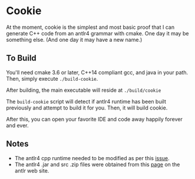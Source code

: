 # Cookie

At the moment, cookie is the simplest and most basic proof that I can generate C++ code from an antlr4 grammar
with cmake.  One day it may be something else.  (And one day it may have a new name.)

## To Build

You'll need cmake 3.6 or later, C++14 compliant gcc, and java in your path.  Then, simply execute `./build-cookie`.

After building, the main executable will reside at `./build/cookie`

The `build-cookie` script will detect if antlr4 runtime has been built previously and attempt to build it for you.
Then, it will build cookie.

After this, you can open your favorite IDE and code away happily forever and ever.

## Notes

- The antlr4 cpp runtime needed to be modified as per this [issue](https://github.com/antlr/antlr4/issues/1608).
- The antlr4 .jar and src .zip files were obtained from this [page](http://www.antlr.org/download.html) on the antlr 
web site.






 